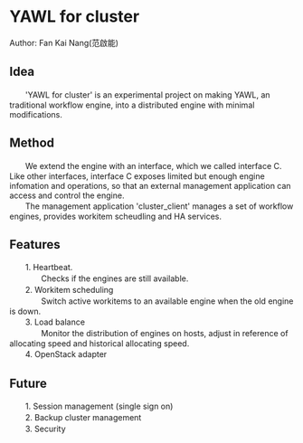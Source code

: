 # YAWL for cluster

Author: Fan Kai Nang(范啟能)  

## Idea
　　'YAWL for cluster' is an experimental project on making YAWL, an traditional workflow engine, into a distributed engine with minimal modifications.  

## Method
　　We extend the engine with an interface, which we called interface C. Like other interfaces, interface C exposes limited but enough engine infomation and operations, so that an external management application can access and control the engine.  
　　The management application 'cluster_client' manages a set of workflow engines, provides workitem scheudling and HA services.  

## Features
　　1. Heartbeat.  
　　　　Checks if the engines are still available.  
　　2. Workitem scheduling  
　　　　Switch active workitems to an available engine when the old engine is down.  
　　3. Load balance   
　　　　Monitor the distribution of engines on hosts, adjust in reference of allocating speed and historical allocating speed.  
　　4. OpenStack adapter

## Future
　　1. Session management (single sign on)  
　　2. Backup cluster management  
　　3. Security